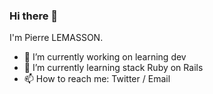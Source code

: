 ### Hi there 👋

I'm Pierre LEMASSON.

- 🔭 I’m currently working on learning dev
- 🌱 I’m currently learning stack Ruby on Rails
- 📫 How to reach me: Twitter / Email


<!--
**sirchamallow/sirchamallow** is a ✨ _special_ ✨ repository because its `README.md` (this file) appears on your GitHub profile.
